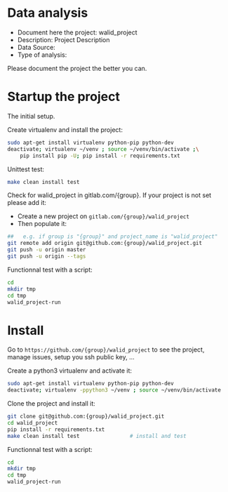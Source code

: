 # Data analysis
- Document here the project: walid_project
- Description: Project Description
- Data Source:
- Type of analysis:

Please document the project the better you can.

# Startup the project

The initial setup.

Create virtualenv and install the project:
```bash
sudo apt-get install virtualenv python-pip python-dev
deactivate; virtualenv ~/venv ; source ~/venv/bin/activate ;\
    pip install pip -U; pip install -r requirements.txt
```

Unittest test:
```bash
make clean install test
```

Check for walid_project in gitlab.com/{group}.
If your project is not set please add it:

- Create a new project on `gitlab.com/{group}/walid_project`
- Then populate it:

```bash
##   e.g. if group is "{group}" and project_name is "walid_project"
git remote add origin git@github.com:{group}/walid_project.git
git push -u origin master
git push -u origin --tags
```

Functionnal test with a script:

```bash
cd
mkdir tmp
cd tmp
walid_project-run
```

# Install

Go to `https://github.com/{group}/walid_project` to see the project, manage issues,
setup you ssh public key, ...

Create a python3 virtualenv and activate it:

```bash
sudo apt-get install virtualenv python-pip python-dev
deactivate; virtualenv -ppython3 ~/venv ; source ~/venv/bin/activate
```

Clone the project and install it:

```bash
git clone git@github.com:{group}/walid_project.git
cd walid_project
pip install -r requirements.txt
make clean install test                # install and test
```
Functionnal test with a script:

```bash
cd
mkdir tmp
cd tmp
walid_project-run
```

